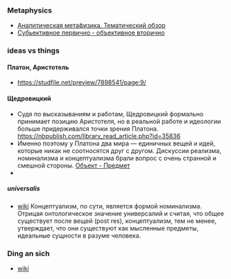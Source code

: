 ### Metaphysics
- [Аналитическая метафизика. Тематический обзор](https://deep-econom.livejournal.com/1055099.html)
- [Субьективное первично - объективное вторично](https://habr.com/ru/articles/940054/)

### ideas vs things
#### Платон, Аристотель
- https://studfile.net/preview/7898541/page:9/

#### Щедровицкий
- Судя по высказываниям и работам, Щедровицкий формально принимает позицию Аристотеля, но в реальной работе и идеологии больше придерживался точки зрения Платона.  https://nbpublish.com/library_read_article.php?id=35836
- Именно поэтому у Платона два мира — единичных вещей и идей, которые никак не соотносятся друг с другом. Дискуссии реализма, номинализма и концептуализма брали вопрос с очень странной и смешной стороны. [Объект - Предмет](https://www.fondgp.ru/publications/%D0%B7%D0%B0%D0%BC%D0%B5%D1%82%D0%BA%D0%B8-%D0%BE-%D0%BF%D0%BE%D0%BD%D1%8F%D1%82%D0%B8%D1%8F%D1%85-%D0%BE%D0%B1%D1%8A%D0%B5%D0%BA%D1%82-%D0%B8-%D0%BF%D1%80%D0%B5%D0%B4%D0%BC%D0%B5/)
- 
#####  universalis 
- [wiki](https://ru.wikipedia.org/wiki/%D0%A3%D0%BD%D0%B8%D0%B2%D0%B5%D1%80%D1%81%D0%B0%D0%BB%D0%B8%D1%8F) Концептуализм, по сути, является формой номинализма. Отрицая онтологическое значение универсалий и считая, что общее существует после вещей (post res), концептуализм, тем не менее, утверждает, что они существуют как мысленные предметы, идеальные сущности в разуме человека.
  
###  Ding an sich
-  [wiki](https://ru.wikipedia.org/wiki/%D0%92%D0%B5%D1%89%D1%8C_%D0%B2_%D1%81%D0%B5%D0%B1%D0%B5)
